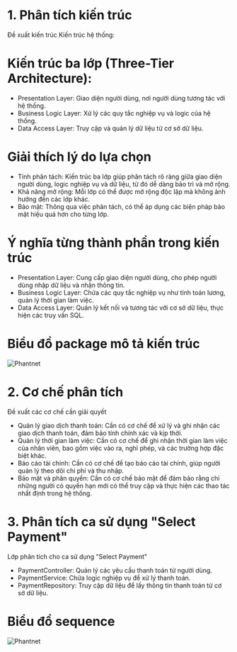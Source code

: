 # 1. Phân tích kiến trúc
Đề xuất kiến trúc
Kiến trúc hệ thống:

# Kiến trúc ba lớp (Three-Tier Architecture):
+ Presentation Layer: Giao diện người dùng, nơi người dùng tương tác với hệ thống.
+ Business Logic Layer: Xử lý các quy tắc nghiệp vụ và logic của hệ thống.
+ Data Access Layer: Truy cập và quản lý dữ liệu từ cơ sở dữ liệu.
# Giải thích lý do lựa chọn
+ Tính phân tách: Kiến trúc ba lớp giúp phân tách rõ ràng giữa giao diện người dùng, logic nghiệp vụ và dữ liệu, từ đó dễ dàng bảo trì và mở rộng.
+ Khả năng mở rộng: Mỗi lớp có thể được mở rộng độc lập mà không ảnh hưởng đến các lớp khác.
+ Bảo mật: Thông qua việc phân tách, có thể áp dụng các biện pháp bảo mật hiệu quả hơn cho từng lớp.
# Ý nghĩa từng thành phần trong kiến trúc
+ Presentation Layer: Cung cấp giao diện người dùng, cho phép người dùng nhập dữ liệu và nhận thông tin.
+ Business Logic Layer: Chứa các quy tắc nghiệp vụ như tính toán lương, quản lý thời gian làm việc.
+ Data Access Layer: Quản lý kết nối và tương tác với cơ sở dữ liệu, thực hiện các truy vấn SQL.
  
# Biểu đồ package mô tả kiến trúc

![Phantnet](https://www.planttext.com/api/plantuml/png/b5BB2i8m4BptAnRl_eBukWWLApukqiEQhYNORcIJ7aJyCWz-ahzWJ0LHW-0UPsPdCc5lbslVEXJNr5LoGBN7ag2J2LbYXquRXXIF91qu9U1dix8a01Ds93jKb4CBJ_ZGE5XZfOkmbIVdvEKtRAnciXPIKshruPZXKKnLGIP6UOtcCc-9fQv9eHGmHVOsjN_Havdzo1gZGnWe5UBUWXxC5Yt1o32JQbS3ivYdC6z8DDbWzjsosujr_8Q2CDOe1WPnj6KK_TyxsZYA1ldRD_I92tyKTm000F__0m00)


# 2. Cơ chế phân tích
Đề xuất các cơ chế cần giải quyết
+ Quản lý giao dịch thanh toán: Cần có cơ chế để xử lý và ghi nhận các giao dịch thanh toán, đảm bảo tính chính xác và kịp thời.
+ Quản lý thời gian làm việc: Cần có cơ chế để ghi nhận thời gian làm việc của nhân viên, bao gồm việc vào ra, nghỉ phép, và các trường hợp đặc biệt khác.
+ Báo cáo tài chính: Cần có cơ chế để tạo báo cáo tài chính, giúp người quản lý theo dõi chi phí và thu nhập.
+ Bảo mật và phân quyền: Cần có cơ chế bảo mật để đảm bảo rằng chỉ những người có quyền hạn mới có thể truy cập và thực hiện các thao tác nhất định trong hệ thống.

# 3. Phân tích ca sử dụng "Select Payment"
Lớp phân tích cho ca sử dụng "Select Payment"
+ PaymentController: Quản lý các yêu cầu thanh toán từ người dùng.
+ PaymentService: Chứa logic nghiệp vụ để xử lý thanh toán.
+ PaymentRepository: Truy cập dữ liệu để lấy thông tin thanh toán từ cơ sở dữ liệu.

# Biểu đồ sequence

![Phantnet](https://www.planttext.com/api/plantuml/png/T9513i8W44Ntd6AMkl02B4mJFO3HU809Z4f2WS1eqhEvy4XUGPhIqAIuvV_t_ypmVN-wn1ZvsLk1Yds4Qw8eGduooWHq32SSUd9yy8wZjxQjNYY-ZAAMTARWaydHWn1ZEC1klmwLaCYIuY9ijc9bMN2bJiATPk98ZCQc2XRFWggJIBWHgyUC8cFbggjL68cVqO7EoF-YvLe529C2UXgplTru7WdQf61nM24TEPt_wGS00F__0m00)
